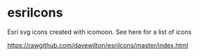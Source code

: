 esriIcons
=========

Esri svg icons created with icomoon. See here for a list of icons

https://rawgithub.com/davewilton/esriIcons/master/index.html
